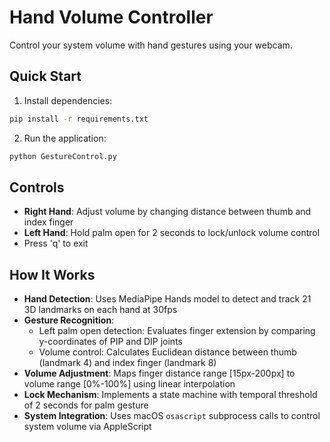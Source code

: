 # Hand Volume Controller

Control your system volume with hand gestures using your webcam.

## Quick Start

1. Install dependencies:
```bash
pip install -r requirements.txt
```

2. Run the application:
```bash
python GestureControl.py
```

## Controls

- **Right Hand**: Adjust volume by changing distance between thumb and index finger
- **Left Hand**: Hold palm open for 2 seconds to lock/unlock volume control
- Press 'q' to exit 

## How It Works 

- **Hand Detection**: Uses MediaPipe Hands model to detect and track 21 3D landmarks on each hand at 30fps
- **Gesture Recognition**: 
  - Left palm open detection: Evaluates finger extension by comparing y-coordinates of PIP and DIP joints
  - Volume control: Calculates Euclidean distance between thumb (landmark 4) and index finger (landmark 8)
- **Volume Adjustment**: Maps finger distance range [15px-200px] to volume range [0%-100%] using linear interpolation
- **Lock Mechanism**: Implements a state machine with temporal threshold of 2 seconds for palm gesture
- **System Integration**: Uses macOS `osascript` subprocess calls to control system volume via AppleScript 